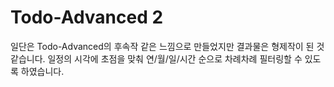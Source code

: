 # Todo-Advanced 2

일단은 Todo-Advanced의 후속작 같은 느낌으로 만들었지만 결과물은 형제작이 된 것 같습니다. 일정의 시각에 초점을 맞춰 연/월/일/시간 순으로 차례차례 필터링할 수 있도록 하였습니다.
